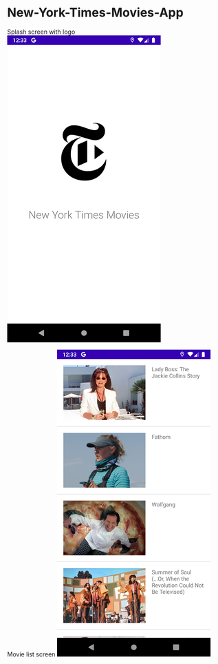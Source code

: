 # New-York-Times-Movies-App

Splash screen with logo
![Splash screen with logo](https://github.com/AlexRyzhickov/New-York-Times-Movies-App/blob/main/screenshots/Screenshot_1624883581.png)

Movie list screen
![Movie list screen](https://github.com/AlexRyzhickov/New-York-Times-Movies-App/blob/main/screenshots/Screenshot_1624883584.png)

